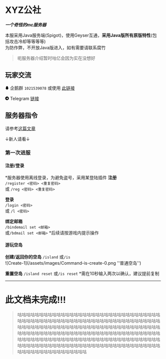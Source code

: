 # XYZ公社
***一个奇怪的mc服务器***

本服采用Java服务端(Spigot)，使用Geyser互通，**采用Java版所有原版特性**(包括攻击冷却等等等等)  
为防作弊，不开放Java版进入，如有需要请联系腐竹

> 呃服务器介绍暂时咕亿会因为实在没想好

## 玩家交流
<svg t="1618148086316" class="icon" viewBox="0 0 1024 1024" version="1.1" xmlns="http://www.w3.org/2000/svg" p-id="1144" width="12" height="12"><path d="M886.1 721.9c-5.4-67.7-41.1-143.1-55.7-181l-37.7-97.5c-1.2-40.6 10.8-133.8-52.1-250.5C677.5 76.2 551.1 65.7 527.7 64.5c-23.4-1.2-169.6-2.4-241.5 124.6s-52.5 254.3-52.5 254.3l-40.2 98.2s-18.7 44.8-34.9 99.3-32.4 140.2-16.2 157.6c16.2 17.4 74.9-79.7 80.3-88.7 0 0 4.2 46.4 15.3 70.7 8.9 19.4 30.2 67.9 73.3 105.9-20.7 6.7-70.4 24.6-77.7 43.2-9.2 23.6 7.2 26.4 35.2 28 28 1.6 162.2 5.2 226.5-3.8 0.7-0.1 1.3-0.2 2-0.3 6.3 0.2 12.2 0.3 17.9 0.3 3.6 0 7.8-0.1 12.3-0.2 0.4 0.1 0.9 0.1 1.3 0.2 64.3 9 198.6 5.4 226.5 3.8 28-1.6 44.3-4.4 35.2-28-7.4-18.9-58.5-37-78.6-43.4 6.3-5.6 12.4-11.6 18.4-18.1 72.5-79.7 66.5-130 69.5-158.8 0 0 61.1 88.1 74.3 91.1 13.2 3 17.3-10.8 12-78.5z" p-id="1145"></path></svg> 企鹅群 `1021539078` 或使用 [此链接](https://jq.qq.com/?_wv=1027&k=lzNyLxNn)  
  
<svg t="1618148362863" class="icon" viewBox="0 0 1024 1024" version="1.1" xmlns="http://www.w3.org/2000/svg" p-id="1981" width="12" height="12"><path d="M512 16C238 16 16 238 16 512s222 496 496 496 496-222 496-496S786 16 512 16z m243.6 339.8l-81.4 383.6c-6 27.2-22.2 33.8-44.8 21l-124-91.4-59.8 57.6c-6.6 6.6-12.2 12.2-25 12.2l8.8-126.2 229.8-207.6c10-8.8-2.2-13.8-15.4-5l-284 178.8-122.4-38.2c-26.6-8.4-27.2-26.6 5.6-39.4l478.2-184.4c22.2-8 41.6 5.4 34.4 39z" p-id="1982"></path></svg> Telegram [链接](https://t.me/joinchat/S3vLVCUfAokMLFHg)

## 服务器指令
请参考[这篇文章](/Commands/Commands.md)

↓新人请看↓
### 第一次进服

#### 注册/登录
*服务器使用离线登录，为避免盗号，采用某登陆插件
**注册**  
`/register <密码> <重复密码>`  
或 `/reg <密码> <重复密码>`

**登录**  
`/login <密码>`  
或 `/l <密码>`  

**绑定邮箱**   
`/bindemail set <邮箱>`  
或`/bdmail set <邮箱>`
*后续请按游戏内提示操作

#### 游玩空岛

**创建/返回你的空岛**
`/island`
或`/is`  
![Create-1](/assets/images/Command-is-create-0.png ''普通空岛'')


**重置空岛**
`/island reset`
或`/is reset`
*需在10秒输入两次以确认，建议提前复制

---
# 此文档未完成!!!
>咕咕咕咕咕咕咕咕咕咕咕咕咕咕咕咕咕咕咕咕咕咕咕咕咕咕咕咕咕咕咕咕咕咕咕咕咕咕咕咕咕咕咕咕咕咕咕咕咕咕咕咕咕咕咕咕咕咕咕咕咕咕咕咕咕咕咕咕咕咕咕咕咕咕咕咕咕咕咕咕咕咕咕咕咕咕咕咕咕咕咕咕咕咕咕咕咕咕咕咕咕咕咕咕咕咕咕咕咕咕咕咕咕咕咕咕咕咕咕咕咕咕咕咕咕咕咕咕咕咕咕咕咕咕咕咕咕咕咕咕咕咕咕咕咕咕咕咕咕咕咕咕咕咕咕咕咕咕咕咕咕咕咕咕咕咕咕咕咕咕咕咕咕咕咕咕咕咕咕咕咕咕咕咕咕咕咕咕咕咕咕咕咕咕咕咕咕咕咕咕咕咕咕咕咕咕咕咕咕咕咕咕咕咕